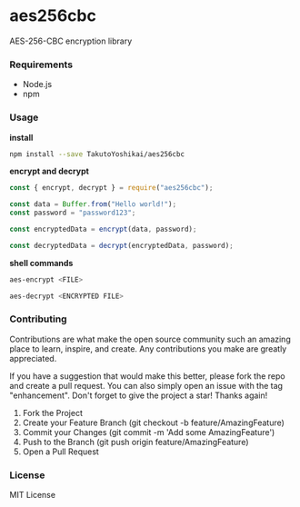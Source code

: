 # aes256cbc
AES-256-CBC encryption library

### Requirements
* Node.js
* npm

### Usage
**install**
```bash
npm install --save TakutoYoshikai/aes256cbc
```

**encrypt and decrypt**
```javascript
const { encrypt, decrypt } = require("aes256cbc");

const data = Buffer.from("Hello world!");
const password = "password123";

const encryptedData = encrypt(data, password);

const decryptedData = decrypt(encryptedData, password);
```

**shell commands**
```bash
aes-encrypt <FILE>

aes-decrypt <ENCRYPTED FILE>
```

### Contributing

Contributions are what make the open source community such an amazing place to learn, inspire, and create. Any contributions you make are greatly appreciated.

If you have a suggestion that would make this better, please fork the repo and create a pull request. You can also simply open an issue with the tag "enhancement". Don't forget to give the project a star! Thanks again!

1. Fork the Project
2. Create your Feature Branch (git checkout -b feature/AmazingFeature)
3. Commit your Changes (git commit -m 'Add some AmazingFeature')
4. Push to the Branch (git push origin feature/AmazingFeature)
5. Open a Pull Request

### License
MIT License
